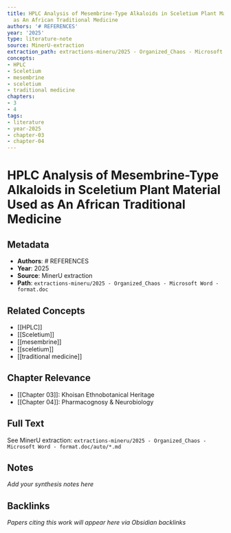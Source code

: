 ```yaml
---
title: HPLC Analysis of Mesembrine-Type Alkaloids in Sceletium Plant Material Used
  as An African Traditional Medicine
authors: '# REFERENCES'
year: '2025'
type: literature-note
source: MinerU-extraction
extraction_path: extractions-mineru/2025 - Organized_Chaos - Microsoft Word - format.doc
concepts:
- HPLC
- Sceletium
- mesembrine
- sceletium
- traditional medicine
chapters:
- 3
- 4
tags:
- literature
- year-2025
- chapter-03
- chapter-04
---
```


# HPLC Analysis of Mesembrine-Type Alkaloids in Sceletium Plant Material Used as An African Traditional Medicine

## Metadata

- **Authors**: # REFERENCES
- **Year**: 2025
- **Source**: MinerU extraction
- **Path**: `extractions-mineru/2025 - Organized_Chaos - Microsoft Word - format.doc`

## Related Concepts

- [[HPLC]]
- [[Sceletium]]
- [[mesembrine]]
- [[sceletium]]
- [[traditional medicine]]

## Chapter Relevance

- [[Chapter 03]]: Khoisan Ethnobotanical Heritage
- [[Chapter 04]]: Pharmacognosy & Neurobiology

## Full Text

See MinerU extraction: `extractions-mineru/2025 - Organized_Chaos - Microsoft Word - format.doc/auto/*.md`

## Notes

*Add your synthesis notes here*

## Backlinks

*Papers citing this work will appear here via Obsidian backlinks*
